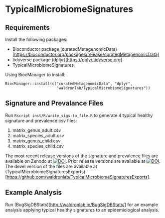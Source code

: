 # TypicalMicrobiomeSignatures

## Requirements

Install the following packages:

* Bioconductor package (curatedMetagenomicData)[https://bioconductor.org/packages/release/curatedMetagenomicData]
* tidyverse package (dplyr)[https://dplyr.tidyverse.org]
* TypicalMicrobiomeSignatures

Using BiocManager to install:

```
BiocManager::install(c("curatedMetagenomicData", "dplyr",
                       "waldronlab/TypicalMicrobiomeSignatures"))
```

## Signature and Prevalance Files 

Run `Rscript inst/R/write_sigs-to_file.R` to generate 4 typical healthy
signature and prevalence csv files:

1. matrix_genus_adult.csv
2. matrix_species_adult.csv
3. matrix_genus_child.csv
4. matrix_species_child.csv

The most recent release versions of the signature and prevalence files are available on
Zenodo at
[![DOI](https://zenodo.org/badge/DOI/10.5281/zenodo.7544550.svg)](https://doi.org/10.5281/zenodo.7544550).
Prior release versions are available at
[![DOI](https://zenodo.org/badge/DOI/10.5281/zenodo.6656514.svg)](https://doi.org/10.5281/zenodo.6656514).
The devel version of the files are available at
(TypicalMicrobiomeSignaturesExports)[https://github.com/waldronlab/TypicalMicrobiomeSignaturesExports].

## Example Analysis

Run (BugSigDBStats)[http://waldronlab.io/BugSigDBStats/] for an example
analysis applying typical healthy signatures to an epidemiological analysis.
